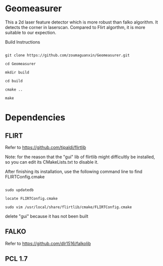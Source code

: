 # Geomeasurer
This a 2d laser feature detector which is more robust than falko algorithm. It detects the corner in laserscan. 
Compared to Flirt algorthm, it is more suitable to our expection.



Build Instructions
```

git clone https://github.com/zoumaguanxin/Geomeasurer.git

cd Geomeasurer

mkdir build

cd build

cmake ..

make

```

# Dependencies

## FLIRT

Refer to https://github.com/tipaldi/flirtlib

Note: for the reason that the "gui" lib of flirtlib might difficultly be installed, so you can edit its CMakeLists.txt to disable it.

After finishing its installation, use the following command line to find FLIRTConfig.cmake
```

sudo updatedb

locate FLIRTConfig.cmake

sudo vim /usr/local/share/flirtlib/cmake/FLIRTConfig.cmake
```

delete "gui" because it has not been built


## FALKO

Refer to https://github.com/dlr1516/falkolib

## PCL 1.7

